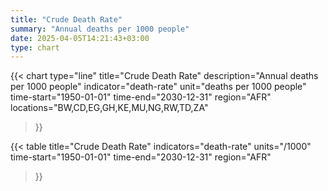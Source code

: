 ```yaml
---
title: "Crude Death Rate"
summary: "Annual deaths per 1000 people"
date: 2025-04-05T14:21:43+03:00
type: chart
---
```


{{< chart
    type="line"
    title="Crude Death Rate"
    description="Annual deaths per 1000 people"
    indicator="death-rate"
    unit="deaths per 1000 people"
    time-start="1950-01-01"
    time-end="2030-12-31"
    region="AFR"
    locations="BW,CD,EG,GH,KE,MU,NG,RW,TD,ZA"
>}}

{{< table
    title="Crude Death Rate"
    indicators="death-rate"
    units="/1000"
    time-start="1950-01-01"
    time-end="2030-12-31"
    region="AFR"
>}}
